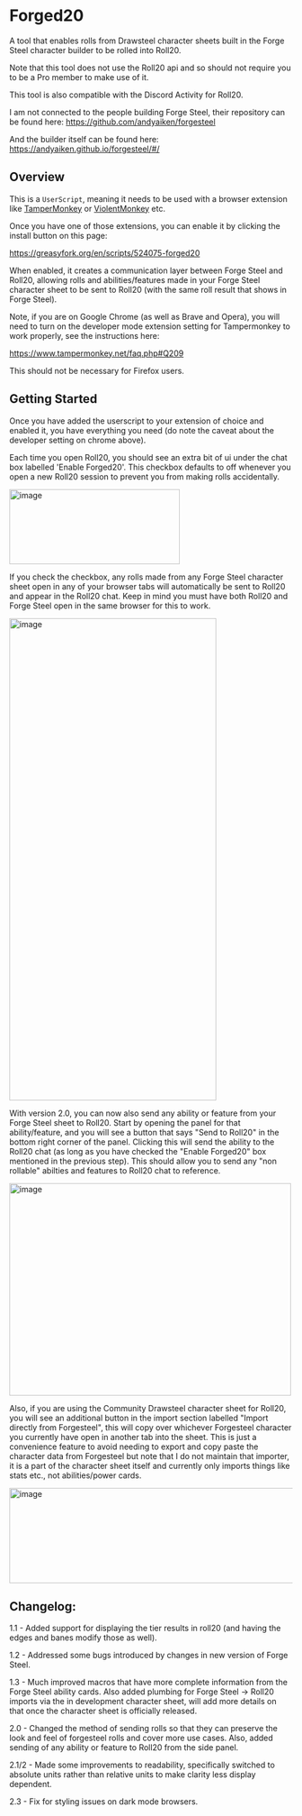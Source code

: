# Forged20
A tool that enables rolls from Drawsteel character sheets built in the Forge Steel character builder to be rolled into Roll20.

Note that this tool does not use the Roll20 api and so should not require you to be a Pro member to make use of it.

This tool is also compatible with the Discord Activity for Roll20.

I am not connected to the people building Forge Steel, their repository can be found here: https://github.com/andyaiken/forgesteel

And the builder itself can be found here: https://andyaiken.github.io/forgesteel/#/

## Overview
This is a ```UserScript```, meaning it needs to be used with a browser extension like [TamperMonkey](https://chromewebstore.google.com/detail/tampermonkey/dhdgffkkebhmkfjojejmpbldmpobfkfo) or [ViolentMonkey](https://chromewebstore.google.com/detail/violentmonkey/jinjaccalgkegednnccohejagnlnfdag) etc.

Once you have one of those extensions, you can enable it by clicking the install button on this page:

https://greasyfork.org/en/scripts/524075-forged20

When enabled, it creates a communication layer between Forge Steel and Roll20, allowing rolls and abilities/features made in your Forge Steel character sheet to be sent to Roll20 (with the same roll result that shows in Forge Steel).

Note, if you are on Google Chrome (as well as Brave and Opera), you will need to turn on the developer mode extension setting for Tampermonkey to work properly, see the instructions here:

https://www.tampermonkey.net/faq.php#Q209

This should not be necessary for Firefox users.

## Getting Started

Once you have added the userscript to your extension of choice and enabled it, you have everything you need (do note the caveat about the developer setting on chrome above).

Each time you open Roll20, you should see an extra bit of ui under the chat box labelled 'Enable Forged20'.
This checkbox defaults to off whenever you open a new Roll20 session to prevent you from making rolls accidentally.

<img width="303" height="133" alt="image" src="https://github.com/user-attachments/assets/884be839-2228-4a03-ac71-61c6adf42131" />

If you check the checkbox, any rolls made from any Forge Steel character sheet open in any of your browser tabs will automatically be sent to Roll20 and appear in the Roll20 chat. Keep in mind you must have both Roll20 and Forge Steel open in the same browser for this to work.

<img width="368" height="856" alt="image" src="https://github.com/user-attachments/assets/8d7de2d8-58d4-4ab5-a189-64c4798b3661" />

With version 2.0, you can now also send any ability or feature from your Forge Steel sheet to Roll20. Start by opening the panel for that ability/feature, and you will see a button that says "Send to Roll20" in the bottom right corner of the panel. Clicking this will send the ability to the Roll20 chat (as long as you have checked the "Enable Forged20" box mentioned in the previous step). This should allow you to send any "non rollable" abilties and features to Roll20 chat to reference.

<img width="501" height="377" alt="image" src="https://github.com/user-attachments/assets/f7465aa5-c755-4f53-a388-d55cbd181145" />

Also, if you are using the Community Drawsteel character sheet for Roll20, you will see an additional button in the import section labelled "Import directly from Forgesteel", this will copy over whichever Forgesteel character you currently have open in another tab into the sheet. This is just a convenience feature to avoid needing to export and copy paste the character data from Forgesteel but note that I do not maintain that importer, it is a part of the character sheet itself and currently only imports things like stats etc., not abilities/power cards.

<img width="854" height="169" alt="image" src="https://github.com/user-attachments/assets/2f61fc5c-80c5-4836-845c-d78c14745a8f" />


## Changelog:

1.1 - Added support for displaying the tier results in roll20 (and having the edges and banes modify those as well).

1.2 - Addressed some bugs introduced by changes in new version of Forge Steel.

1.3 - Much improved macros that have more complete information from the Forge Steel ability cards. Also added plumbing for Forge Steel -> Roll20 imports via the in development character sheet, will add more details on that once the character sheet is officially released.

2.0 - Changed the method of sending rolls so that they can preserve the look and feel of forgesteel rolls and cover more use cases. Also, added sending of any ability or feature to Roll20 from the side panel.

2.1/2 - Made some improvements to readability, specifically switched to absolute units rather than relative units to make clarity less display dependent.

2.3 - Fix for styling issues on dark mode browsers.
